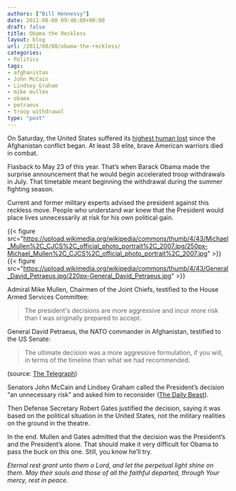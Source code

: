 ```yaml
---
authors: ["Bill Hennessy"]
date: 2011-08-08 09:46:00+00:00
draft: false
title: Obama the Reckless
layout: blog
url: /2011/08/08/obama-the-reckless/
categories:
- Politics
tags:
- afghanistan
- John McCain
- Lindsey Graham
- mike mullen
- obama
- petraeus
- troop withdrawal
type: "post"
---
```


On Saturday, the United States suffered its [highest human lost](https://www.reuters.com/article/2011/08/07/us-afghanistan-violence-idUSTRE7750UW20110807) since the Afghanistan conflict began. At least 38 elite, brave American warriors died in combat. 

Flasback to May 23 of this year. That’s when Barack Obama made the surprise announcement that he would begin accelerated troop withdrawals in July. That timetable meant beginning the withdrawal during the summer fighting season. 

Current and former military experts advised the president against this reckless move. People who understand war knew that the President would place lives unnecessarily at risk for his own political gain. 

{{< figure src="https://upload.wikimedia.org/wikipedia/commons/thumb/4/43/Michael_Mullen%2C_CJCS%2C_official_photo_portrait%2C_2007.jpg/250px-Michael_Mullen%2C_CJCS%2C_official_photo_portrait%2C_2007.jpg" >}}
{{< figure src="https://upload.wikimedia.org/wikipedia/commons/thumb/4/43/General_David_Petraeus.jpg/220px-General_David_Petraeus.jpg" >}}


Admiral Mike Mullen, Chairmen of the Joint Chiefs, testified to the House Armed Services Committee:



> The president's decisions are more aggressive and incur more risk than I was originally prepared to accept.





General David Petraeus, the NATO commander in Afghanistan, testified to the US Senate:



> The ultimate decision was a more aggressive formulation, if you will, in terms of the timeline than what we had recommended.





(source: [The Telegraph](https://www.telegraph.co.uk/news/worldnews/barackobama/8595566/Military-chiefs-turn-their-fire-on-Barack-Obama-over-Afghanistan-withdrawal-plan.html))

Senators John McCain and Lindsey Graham called the President’s decision “an unnecessary risk” and asked him to reconsider ([The Daily Beast](https://www.thedailybeast.com/articles/2011/07/03/afghanistan-libya-john-mccain-and-more.html)).

Then Defense Secretary Robert Gates justified the decision, saying it was based on the political situation in the United States, not the military realities on the ground in the theatre.

In the end. Mullen and Gates admitted that the decision was the President’s and the President’s alone. That should make it very difficult for Obama to pass the buck on this one. Still, you know he’ll try.

_Eternal rest grant unto them o Lord, and let the perpetual light shine on them. May their souls and those of all the faithful departed, through Your mercy, rest in peace._
